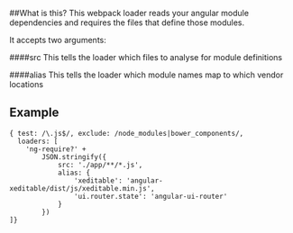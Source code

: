 ##What is this?
This webpack loader reads your angular module dependencies and requires the files that define those modules.

It accepts two arguments:

####src
This tells the loader which files to analyse for module definitions

####alias
This tells the loader which module names map to which vendor locations

## Example

    { test: /\.js$/, exclude: /node_modules|bower_components/,
      loaders: [
        'ng-require?' +
            JSON.stringify({
                src: './app/**/*.js',
                alias: {
                    'xeditable': 'angular-xeditable/dist/js/xeditable.min.js',
                    'ui.router.state': 'angular-ui-router'
                }
            })
    ]}

